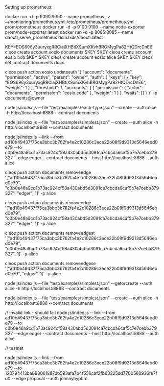 
Setting up prometheus:

docker run -d -p 9090:9090 --name prometheus -v ~/monitoring/prometheus.yml:/etc/prometheus/prometheus.yml prom/prometheus
docker run -d -p 9100:9100 --name node-exporter prom/node-exporter:latest
docker run -d -p 8085:8085 --name daoctl_serve_prometheus dsmaxds/daoctl:latest

KEY=EOS696y3uuryxgRRCiajXHBtiX9umXKvhBRGMygPa82HtQDrcDnE6
cleos create account eosio documents $KEY $KEY
cleos create account eosio bob $KEY $KEY
cleos create account eosio alice $KEY $KEY
cleos set contract documents docs

cleos push action eosio updateauth '{
    "account": "documents",
    "permission": "active",
    "parent": "owner",
    "auth": {
        "keys": [
            {
                "key": "EOS696y3uuryxgRRCiajXHBtiX9umXKvhBRGMygPa82HtQDrcDnE6",
                "weight": 1
            }
        ],
        "threshold": 1,
        "accounts": [
            {
                "permission": {
                    "actor": "documents",
                    "permission": "eosio.code"
                },
                "weight": 1
            }
        ],
        "waits": []
    }
}' -p documents@owner

node js/index.js --file "test/examples/each-type.json" --create --auth alice -h http://localhost:8888 --contract documents

node js/index.js --file "test/examples/simplest.json" --create --auth alice -h http://localhost:8888 --contract documents

node js/index.js --link --from ad10b49437f75ca3bbc3b762fa4e2c10286c3ece22b08f9d9313d5646ebd0e79 --to c0b0e48a9cd1b73ac924cf58a430abd5d3091ca7cbcda6caf5b7e7cebb379327 --edge edger --contract documents --host http://localhost:8888 --auth alice 


cleos push action documents removeedge '["ad10b49437f75ca3bbc3b762fa4e2c10286c3ece22b08f9d9313d5646ebd0e79", "c0b0e48a9cd1b73ac924cf58a430abd5d3091ca7cbcda6caf5b7e7cebb379327", "edger", 1]' -p alice

cleos push action documents removeedge '["ad10b49437f75ca3bbc3b762fa4e2c10286c3ece22b08f9d9313d5646ebd0e79", "c0b0e48a9cd1b73ac924cf58a430abd5d3091ca7cbcda6caf5b7e7cebb379327", "edger", 1]' -p alice

cleos push action documents removeedgest '["ad10b49437f75ca3bbc3b762fa4e2c10286c3ece22b08f9d9313d5646ebd0e79", "c0b0e48a9cd1b73ac924cf58a430abd5d3091ca7cbcda6caf5b7e7cebb379327", 1]' -p alice

cleos push action documents removeedgese '["ad10b49437f75ca3bbc3b762fa4e2c10286c3ece22b08f9d9313d5646ebd0e79", "edger", 1]' -p alice


node js/index.js --file "test/examples/simplest.json" --getorcreate --auth alice -h http://localhost:8888 --contract documents

node js/index.js --file "test/examples/simplest.json" --create --auth alice -h http://localhost:8888 --contract documents


// invalid link - should fail
node js/index.js --link --from ad10b49437f75ca3bbc3b762fa4e2c10286c3ece22b08f9d9313d5646ebd0e79 --to c0b0e48a9cd1b73ac924cf58a430abd5d3091ca7cbcda6caf5c7e7cebb379327 --edge edger --contract documents --host http://localhost:8888 --auth alice 


// testnet

node js/index.js --link --from ad10b49437f75ca3bbc3b762fa4e2c10286c3ece22b08f9d9313d5646ebd0e79 --to 120794413ba898001887db593afa7b4f556cbf2fb63325dd7700560936fe7fd0 --edge proposal --auth johnnyhypha1